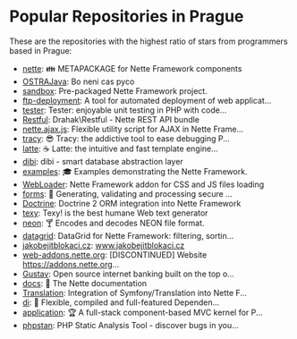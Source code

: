# Popular Repositories in Prague

These are the repositories with the highest ratio of stars from programmers based in Prague:

- [nette](https://github.com/nette/nette): 👪 METAPACKAGE for Nette Framework components
- [OSTRAJava](https://github.com/tkohout/OSTRAJava): Bo neni cas pyco
- [sandbox](https://github.com/nette/sandbox): Pre-packaged Nette Framework project.
- [ftp-deployment](https://github.com/dg/ftp-deployment): A tool for automated deployment of web applicat...
- [tester](https://github.com/nette/tester): Tester: enjoyable unit testing in PHP with code...
- [Restful](https://github.com/drahak/Restful): Drahak\Restful - Nette REST API bundle
- [nette.ajax.js](https://github.com/vojtech-dobes/nette.ajax.js): Flexible utility script for AJAX in Nette Frame...
- [tracy](https://github.com/nette/tracy): 😎 Tracy: the addictive tool to ease debugging P...
- [latte](https://github.com/nette/latte): ☕ Latte: the intuitive and fast template engine...
- [dibi](https://github.com/dg/dibi): dibi - smart database abstraction layer
- [examples](https://github.com/nette/examples): 🎓 Examples demonstrating the Nette Framework.
- [WebLoader](https://github.com/janmarek/WebLoader): Nette Framework addon for CSS and JS files loading
- [forms](https://github.com/nette/forms): 📝 Generating, validating and processing secure ...
- [Doctrine](https://github.com/Kdyby/Doctrine): Doctrine 2 ORM integration into Nette Framework
- [texy](https://github.com/dg/texy): Texy! is the best humane Web text generator
- [neon](https://github.com/nette/neon): 🍸 Encodes and decodes NEON file format.
- [datagrid](https://github.com/ublaboo/datagrid): DataGrid for Nette Framework: filtering, sortin...
- [jakobejitblokaci.cz](https://github.com/spaze/jakobejitblokaci.cz): www.jakobejitblokaci.cz
- [web-addons.nette.org](https://github.com/nette/web-addons.nette.org): [DISCONTINUED] Website https://addons.nette.org...
- [Gustav](https://github.com/atp-team/Gustav): Open source internet banking built on the top o...
- [docs](https://github.com/nette/docs): 📖 The Nette documentation
- [Translation](https://github.com/Kdyby/Translation): Integration of Symfony/Translation into Nette F...
- [di](https://github.com/nette/di): 💎 Flexible, compiled and full-featured Dependen...
- [application](https://github.com/nette/application): 🏆 A full-stack component-based MVC kernel for P...
- [phpstan](https://github.com/phpstan/phpstan): PHP Static Analysis Tool - discover bugs in you...
